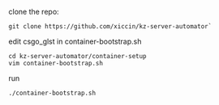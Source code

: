clone the repo:
```
git clone https://github.com/xiccin/kz-server-automator`
```

edit csgo_glst in container-bootstrap.sh
```
cd kz-server-automator/container-setup
vim container-bootstrap.sh
```

run 
```
./container-bootstrap.sh
```
